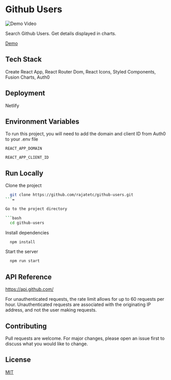 # Github Users

![Demo Video](https://media.giphy.com/media/GdwjIGHgXBPLuY1lrB/giphy.gif)

Search Github Users. Get details displayed in charts.

[Demo](https://rg-github-users.netlify.app/)



## Tech Stack

Create React App, React Router Dom, React Icons, Styled Components, Fusion Charts, Auth0

## Deployment

Netlify

## Environment Variables

To run this project, you will need to add the domain and client ID from Auth0 to your .env file

`REACT_APP_DOMAIN`

`REACT_APP_CLIENT_ID`

## Run Locally

Clone the project

```bash
  git clone https://github.com/rajatetc/github-users.git
```=

Go to the project directory

```bash
  cd github-users
```

Install dependencies

```bash
  npm install
```

Start the server

```bash
  npm run start
```

## API Reference

https://api.github.com/

For unauthenticated requests, the rate limit allows for up to 60 requests per hour. Unauthenticated requests are associated with the originating IP address, and not the user making requests.

## Contributing

Pull requests are welcome. For major changes, please open an issue first to discuss what you would like to change.

## License

[MIT](https://choosealicense.com/licenses/mit/)

